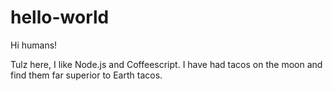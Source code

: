 # hello-world

Hi humans!

Tulz here, I like Node.js and Coffeescript.
I have had tacos on the moon and find them far superior to Earth tacos.
